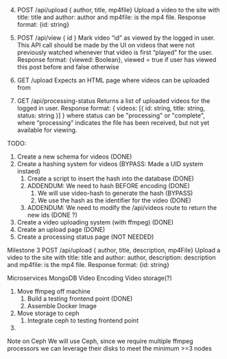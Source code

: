 4. POST /api/upload { author, title, mp4file}
Upload a video to the site with title: title and author: author and mp4file: is the mp4 file.
Response format: {id: string}

5. POST /api/view { id }
Mark video “id” as viewed by the logged in user.  This API call should be made by the UI on videos that were not previously watched whenever that video is first “played” for the user. 
Response format: {viewed: Boolean}, viewed = true if user has viewed this post before and false otherwise

6. GET /upload
Expects an HTML page where videos can be uploaded from

7. GET /api/processing-status
Returns a list of uploaded videos for the logged in user.
Response format: { videos: [{ id: string, title: string, status: string }] }
where status can be "processing" or "complete", where “processing” indicates the file has been received, but not yet available for viewing.

TODO:
1. Create a new schema for videos (DONE)
2. Create a hashing system for videos (BYPASS: Made a UID system instaed)
    1. Create a script to insert the hash into the database (DONE)
    2. ADDENDUM: We need to hash BEFORE encoding (DONE)
        1. We will use video-hash to generate the hash (BYPASS)
        1. We use the hash as the identifier for the video (DONE)
    3. ADDENDUM: We need to modify the /api/videos route to return the new ids (DONE ?)
4. Create a video uploading system (with ffmpeg) (DONE)
5. Create an upload page (DONE)
6. Create a processing status page (NOT NEEDED)


Milestone 3
POST /api/upload { author, title, description, mp4File}
Upload a video to the site with title: title and author: author, description: description and mp4file: is the mp4 file.
Response format: {id: string}

Microservices
MongoDB
Video Encoding
Video storage(?)

1. Move ffmpeg off machine
    1. Build a testing frontend point (DONE)
    2. Assemble Docker Image
2. Move storage to ceph
    1. Integrate ceph to testing frontend point
3. 

Note on Ceph
We will use Ceph, since we require multiple ffmpeg processors we can leverage their disks to meet the minimum >=3 nodes